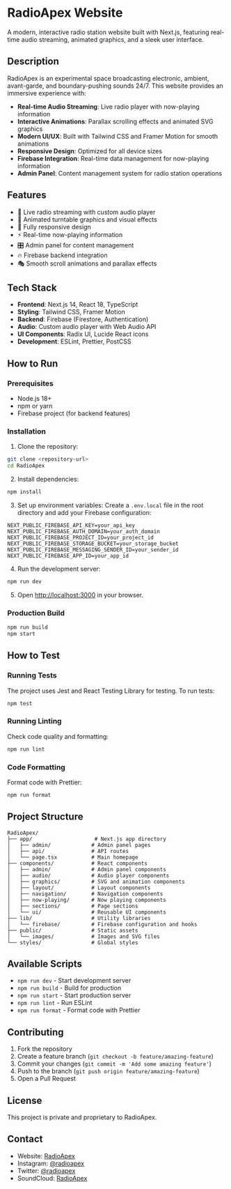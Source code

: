 # RadioApex Website

A modern, interactive radio station website built with Next.js, featuring real-time audio streaming, animated graphics, and a sleek user interface.

## Description

RadioApex is an experimental space broadcasting electronic, ambient, avant-garde, and boundary-pushing sounds 24/7. This website provides an immersive experience with:

- **Real-time Audio Streaming**: Live radio player with now-playing information
- **Interactive Animations**: Parallax scrolling effects and animated SVG graphics
- **Modern UI/UX**: Built with Tailwind CSS and Framer Motion for smooth animations
- **Responsive Design**: Optimized for all device sizes
- **Firebase Integration**: Real-time data management for now-playing information
- **Admin Panel**: Content management system for radio station operations

## Features

- 🎵 Live radio streaming with custom audio player
- 🎨 Animated turntable graphics and visual effects
- 📱 Fully responsive design
- ⚡ Real-time now-playing information
- 🎛️ Admin panel for content management
- 🔥 Firebase backend integration
- 🎭 Smooth scroll animations and parallax effects

## Tech Stack

- **Frontend**: Next.js 14, React 18, TypeScript
- **Styling**: Tailwind CSS, Framer Motion
- **Backend**: Firebase (Firestore, Authentication)
- **Audio**: Custom audio player with Web Audio API
- **UI Components**: Radix UI, Lucide React icons
- **Development**: ESLint, Prettier, PostCSS

## How to Run

### Prerequisites

- Node.js 18+ 
- npm or yarn
- Firebase project (for backend features)

### Installation

1. Clone the repository:
```bash
git clone <repository-url>
cd RadioApex
```

2. Install dependencies:
```bash
npm install
```

3. Set up environment variables:
Create a `.env.local` file in the root directory and add your Firebase configuration:
```env
NEXT_PUBLIC_FIREBASE_API_KEY=your_api_key
NEXT_PUBLIC_FIREBASE_AUTH_DOMAIN=your_auth_domain
NEXT_PUBLIC_FIREBASE_PROJECT_ID=your_project_id
NEXT_PUBLIC_FIREBASE_STORAGE_BUCKET=your_storage_bucket
NEXT_PUBLIC_FIREBASE_MESSAGING_SENDER_ID=your_sender_id
NEXT_PUBLIC_FIREBASE_APP_ID=your_app_id
```

4. Run the development server:
```bash
npm run dev
```

5. Open [http://localhost:3000](http://localhost:3000) in your browser.

### Production Build

```bash
npm run build
npm start
```

## How to Test

### Running Tests

The project uses Jest and React Testing Library for testing. To run tests:

```bash
npm test
```

### Running Linting

Check code quality and formatting:

```bash
npm run lint
```

### Code Formatting

Format code with Prettier:

```bash
npm run format
```

## Project Structure

```
RadioApex/
├── app/                    # Next.js app directory
│   ├── admin/             # Admin panel pages
│   ├── api/               # API routes
│   └── page.tsx           # Main homepage
├── components/            # React components
│   ├── admin/             # Admin panel components
│   ├── audio/             # Audio player components
│   ├── graphics/          # SVG and animation components
│   ├── layout/            # Layout components
│   ├── navigation/        # Navigation components
│   ├── now-playing/       # Now playing components
│   ├── sections/          # Page sections
│   └── ui/                # Reusable UI components
├── lib/                   # Utility libraries
│   └── firebase/          # Firebase configuration and hooks
├── public/                # Static assets
│   └── images/            # Images and SVG files
└── styles/                # Global styles
```

## Available Scripts

- `npm run dev` - Start development server
- `npm run build` - Build for production
- `npm run start` - Start production server
- `npm run lint` - Run ESLint
- `npm run format` - Format code with Prettier

## Contributing

1. Fork the repository
2. Create a feature branch (`git checkout -b feature/amazing-feature`)
3. Commit your changes (`git commit -m 'Add some amazing feature'`)
4. Push to the branch (`git push origin feature/amazing-feature`)
5. Open a Pull Request

## License

This project is private and proprietary to RadioApex.

## Contact

- Website: [RadioApex](https://radioapex.com)
- Instagram: [@radioapex](https://instagram.com/radioapex)
- Twitter: [@radioapex](https://twitter.com/radioapex)
- SoundCloud: [RadioApex](https://soundcloud.com/radioapex)
